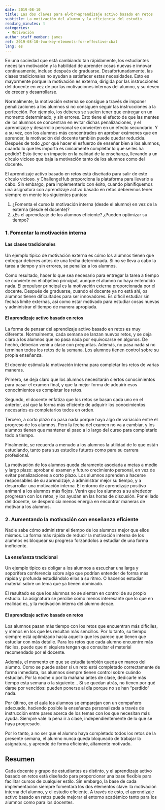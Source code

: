 ```yaml
---
date: 2019-08-10
title: Las dos claves para el<br>aprendizaje activo basado en retos
subtitle: La motivación del alumno y la eficiencia del estudio
reading_minutes: 4
categories:
 - Motivación
author_staff_member: james
ref: 2019-08-10-two-key-elements-for-effective-cbal
lang: es
---
```

En una sociedad que está cambiando tan rápidamente, los estudiantes necesitan motivación y la habilidad de aprender cosas nuevas e innovar continuamente, incluso después de graduarse.
Desafortunadamente, las clases tradicionales no ayudan a satisfacer estas necesidades.
Esto es mayormente porque la motivación es externa, dirigida por las instrucciones del docente en vez de por las motivaciones internas del alumno, y su deseo de crecer y desarrollarse.

Normalmente, la motivación externa se consigue a través de imponer penalizaciones a los alumnos si no consiguen seguir las instrucciones a la perfección.
Por ejemplo, los deberes se suelen tener que entregar en un momento determinado, y sin errores.
Esto tiene el efecto de que las mentes de los alumnos se concentran en evitar dichas penalizaciones, y el aprendizaje y desarrollo personal se convierten en un efecto secundario.
Y a su vez, con los alumnos más concentrados en aprobar exámenes que en aprender, la motivación del docente también puede quedar reducida.
Después de todo ¿por qué hacer el esfuerzo de enseñar bien a los alumnos, cuando lo que les importa es únicamente completar lo que se les ha pedido?
Esto tiene un impacto en la calidad de la enseñanza, llevando a un círculo vicioso que baja la motivación tanto de los alumnos como del docente.

El aprendizaje activo basado en retos está diseñado para salir de este círculo vicioso. y ChallengeHub proporciona la plataforma para llevarlo a cabo.
Sin embargo, para implementarlo con éxito, cuando planifiquemos una asignatura con aprendizaje activo basado en retos deberemos tener siempre en mente los siguientes puntos:

1. ¿Fomenta el curso la motivación interna (desde el alumno) en vez de la externa (desde el docente)?
2. ¿Es el aprendizaje de los alumnos eficiente? ¿Pueden optimizar su tiempo?

### 1. Fomentar la motivación interna

#### Las clases tradicionales

Un ejemplo típico de motivación externa es cómo los alumnos tienen que entregar deberes antes de una fecha determinada.
Si no se lleva a cabo la tarea a tiempo y sin errores, se penaliza a los alumnos.

Como resultado, hacer lo que sea necesario para entregar la tarea a tiempo se convierte en el objetivo principal, aunque el alumno no haya entendido nada.
El propulsor principal es la motivación externa proporcionada por el docente.
Después de graduarse, cuando el docente ya no está ahí, os alumnos tienen dificultades para ser innovadores.
Es difícil estudiar sin fechas límite externas, así como estar motivado para estudiar cosas nuevas y administrar el tiempo de manera apropiada.

#### El aprendizaje activo basado en retos

La forma de pensar del aprendizaje activo basado en retos es muy diferente.
Normalmente, cada semana se lanzan nuevos retos, y se deja claro a los alumnos que no pasa nada por equivocarse en algunos.
De hecho, deberían venir a clase con preguntas.
Además, no pasa nada si no terminan todos los retos de la semana.
Los alumnos tienen control sobre su propia enseñanza.

El docente estimula la motivación interna para completar los retos de varias maneras.

Primero, se deja claro que los alumnos necesitarán ciertos conocimientos para pasar el examen final, y que la mejor forma de adquirir esos conocimientos es completar los retos.

Segundo, el docente enfatiza que los retos se basan cada uno en el anterior, así que la forma más eficiente de adquirir los conocimientos necesarios es completarlos todos en orden.

Tercero, a corto plazo no pasa nada porque haya algo de variación entre el progreso de los alumnos. Pero la fecha del examen no va a cambiar, y los alumnos tienen que mantener el paso a lo largo del curso para completarlo todo a tiempo.

Finalmente, se recuerda a menudo a los alumnos la utilidad de lo que están estudiando, tanto para sus estudios futuros como para su carrera profesional.

La motivación de los alumnos queda claramente asociada a metas a medio y largo plazo: aprobar el examen y futuro crecimiento personal, en vez de evitar penalizaciones a corto plazo.
Los alumnos aprenden a hacerse responsables de su aprendizaje, a administrar mejor su tiempo, y a desarrollar una motivación interna.
El entorno de aprendizaje positivo animará a los alumnos más flojos. Verán que los alumnos a su alrededor progresan con los retos, y los ayudan en las horas de discusión.
Por el lado del docente, se desperdicia menos energía en encontrar maneras de motivar a los alumnos.

### 2. Aumentando la motivación con enseñanza eficiente

Nadie sabe cómo administrar el tiempo de los alumnos mejor que ellos mismos.
La forma más rápida de reducir la motivación interna de los alumnos es bloquear su progreso forzándolos a estudiar de una forma ineficiente.

#### La enseñanza tradicional

Un ejemplo típico es obligar a los alumnos a escuchar una larga y soporífera conferencia sobre algo que podrían entender de forma más rápida y profunda estudiándolo ellos a su ritmo.
O hacerlos estudiar material sobre un tema que ya tienen dominado.

El resultado es que los alumnos no se sientan en control de su propio estudio.
La asignatura se percibe como menos interesante que lo que en realidad es, y la motivación interna del alumno decae.

#### El aprendizaje activo basado en retos

Los alumnos pasan más tiempo con los retos que encuentran más difíciles, y menos en los que les resultan más sencillos.
Por lo tanto, su tiempo siempre está optimizado hacia aquello que les parece que tienen que estudiar con más detalle.
Para los retos que cada alumno encuentre más fáciles, puede que ni siquiera tengan que consultar el material recomendado por el docente.

Además, el momento en que se estudia también queda en manos del alumno.
Como se puede saber si un reto está completado correctamente de forma inmediata, los alumnos siempre tienen control sobre cuándo estudian.
Por la noche o por la mañana antes de clase,
dedicarle más tiempo esta semana o la siguiente...
Si se quedan atrás, no tienen por qué darse por vencidos:
pueden ponerse al día porque no se han “perdido” nada.

Por último, en el aula los alumnos se emparejan con un compañero adecuado, haciendo posible la enseñanza personalizada a través de instrucción entre pares acerca de los temas con los que necesitan más ayuda.
Siempre vale la pena ir a clase, independientemente de lo que se haya progresado.

Por lo tanto, a no ser que el alumno haya completado todos los retos de la presente semana, el alumno nunca queda bloqueado de trabajar la asignatura, y aprende de forma eficiente, altamente motivado.

## Resumen

Cada docente y grupo de estudiantes es distinto, y el aprendizaje activo basado en retos está diseñado para proporcionar una base flexible para facilitar cursos de cualquier estilo.
Sin embargo, la base de cada implementación siempre fomentará los dos elementos clave:
la motivación interna del alumno, y el estudio eficiente.
A través de esto, el aprendizaje activo basado en retos puede mejorar el entorno académico tanto para los alumnos como para los docentes.
